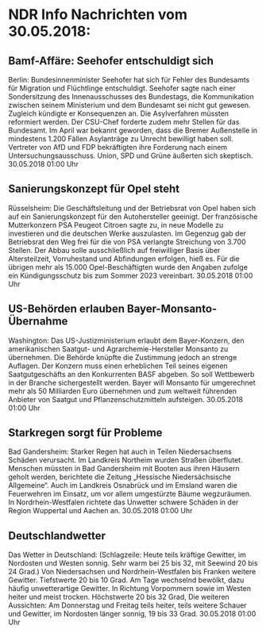 # NDR Info Nachrichten vom 30.05.2018:


## Bamf-Affäre: Seehofer entschuldigt sich
Berlin: Bundesinnenminister Seehofer hat sich für Fehler des Bundesamts für Migration und Flüchtlinge entschuldigt. Seehofer sagte nach einer Sondersitzung des Innenausschusses des Bundestags, die Kommunikation zwischen seinem Ministerium und dem Bundesamt sei nicht gut gewesen. Zugleich kündigte er Konsequenzen an. Die Asylverfahren müssten reformiert werden. Der CSU-Chef forderte zudem mehr Stellen für das Bundesamt. Im April war bekannt geworden, dass die Bremer Außenstelle in mindestens 1.200 Fällen Asylanträge zu Unrecht bewilligt haben soll. Vertreter von AfD und FDP bekräftigten ihre Forderung nach einem Untersuchungsausschuss. Union, SPD und Grüne äußerten sich skeptisch. 30.05.2018 01:00 Uhr 

## Sanierungskonzept für Opel steht
Rüsselsheim: Die Geschäftsleitung und der Betriebsrat von Opel haben sich auf ein Sanierungskonzept für den Autohersteller geeinigt. Der französische Mutterkonzern PSA Peugeot Citroen sagte zu, in neue Modelle zu investieren und die deutschen Werke auszulasten. Im Gegenzug gab der Betriebsrat den Weg frei für die von PSA verlangte Streichung von 3.700 Stellen. Der Abbau solle ausschließlich auf freiwilliger Basis über Altersteilzeit, Vorruhestand und Abfindungen erfolgen, hieß es. Für die übrigen mehr als 15.000 Opel-Beschäftigten wurde den Angaben zufolge ein Kündigungsschutz bis zum Sommer 2023 vereinbart. 30.05.2018 01:00 Uhr 

## US-Behörden erlauben Bayer-Monsanto-Übernahme
Washington: Das US-Justizministerium erlaubt dem Bayer-Konzern, den amerikanischen Saatgut- und Agrarchemie-Hersteller Monsanto zu übernehmen. Die Behörde knüpfte die Zustimmung jedoch an strenge Auflagen. Der Konzern muss einen erheblichen Teil seines eigenen Saatgutgeschäfts an den Konkurrenten BASF abgeben. So soll Wettbewerb in der Branche sichergestellt werden. Bayer will Monsanto für umgerechnet mehr als 50 Milliarden Euro übernehmen und zum weltweit führenden Anbieter von Saatgut und Pflanzenschutzmitteln aufsteigen. 30.05.2018 01:00 Uhr 

## Starkregen sorgt für Probleme
Bad Gandersheim: Starker Regen hat auch in Teilen Niedersachsens Schäden verursacht. Im Landkreis Northeim wurden Straßen überflutet. Menschen müssten in Bad Gandersheim mit Booten aus ihren Häusern geholt werden, berichtete die Zeitung „Hessische Niedersächsische Allgemeine“. Auch im Landkreis Osnabrück und im Emsland waren die Feuerwehren im Einsatz, um vor allem umgestürzte Bäume wegzuräumen. In Nordrhein-Westfalen richtete das Unwetter schwere Schäden in der Region Wuppertal und Aachen an. 30.05.2018 01:00 Uhr 

## Deutschlandwetter
Das Wetter in Deutschland:
(Schlagzeile: Heute teils kräftige Gewitter, im Nordosten und Westen sonnig. Sehr warm bei 25 bis 32, mit Seewind 20 bis 24 Grad.) Von Niedersachsen und Nordrhein-Westfalen bis Franken weitere Gewitter. Tiefstwerte 20 bis 10 Grad. Am Tage wechselnd bewölkt, dazu häufig unwetterartige Gewitter. In Richtung Vorpommern sowie im Westen heiter und meist trocken. Höchstwerte 20 bis 32 Grad, Die weiteren Aussichten: Am Donnerstag und Freitag teils heiter, teils weitere Schauer und Gewitter, im Nordosten länger sonnig, 19 bis 33 Grad. 30.05.2018 01:00 Uhr 
